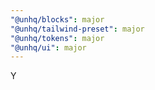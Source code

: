 ```yaml
---
"@unhq/blocks": major
"@unhq/tailwind-preset": major
"@unhq/tokens": major
"@unhq/ui": major
---
```


Y
